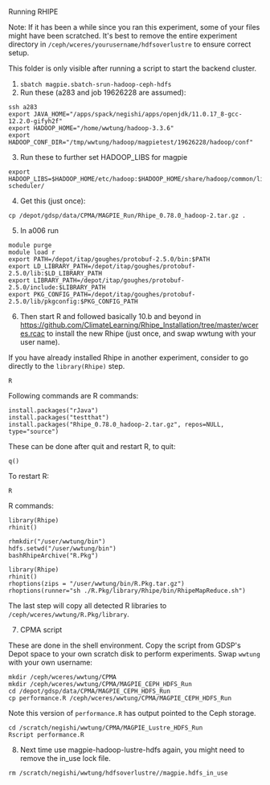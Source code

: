 Running RHIPE

Note: If it has been a while since you ran this experiment, some of your files might have been scratched. It's best to remove the entire experiment directory in `/ceph/wceres/yourusername/hdfsoverlustre` to ensure correct setup. 

This folder is only visible after running a script to start the backend cluster. 

1. `sbatch magpie.sbatch-srun-hadoop-ceph-hdfs` 
2. Run these (a283 and job 19626228 are assumed):
```
ssh a283
export JAVA_HOME="/apps/spack/negishi/apps/openjdk/11.0.17_8-gcc-12.2.0-gifyh2f"
export HADOOP_HOME="/home/wwtung/hadoop-3.3.6"
export HADOOP_CONF_DIR="/tmp/wwtung/hadoop/magpietest/19626228/hadoop/conf"
```
3. Run these to further set HADOOP_LIBS for magpie
```
export HADOOP_LIBS=$HADOOP_HOME/etc/hadoop:$HADOOP_HOME/share/hadoop/common/lib/:$HADOOP_HOME/share/hadoop/common/:$HADOOP_HOME/share/hadoop/hdfs:$HADOOP_HOME/share/hadoop/hdfs/lib/:$HADOOP_HOME/share/hadoop/hdfs/:$HADOOP_HOME/share/hadoop/yarn/lib/:$HADOOP_HOME/share/hadoop/yarn/:$HADOOP_HOME/share/hadoop/mapreduce/lib/:$HADOOP_HOME/share/hadoop/mapreduce/:$HADOOP_HOME/contrib/capacity-scheduler/
```
4. Get this (just once):
```
cp /depot/gdsp/data/CPMA/MAGPIE_Run/Rhipe_0.78.0_hadoop-2.tar.gz .
```
5. In a006 run
```
module purge
module load r
export PATH=/depot/itap/goughes/protobuf-2.5.0/bin:$PATH
export LD_LIBRARY_PATH=/depot/itap/goughes/protobuf-2.5.0/lib:$LD_LIBRARY_PATH 
export LIBRARY_PATH=/depot/itap/goughes/protobuf-2.5.0/include:$LIBRARY_PATH
export PKG_CONFIG_PATH=/depot/itap/goughes/protobuf-2.5.0/lib/pkgconfig:$PKG_CONFIG_PATH
```
6. Then start R and followed basically 10.b and beyond in https://github.com/ClimateLearning/Rhipe_Installation/tree/master/wceres.rcac to install the new Rhipe (just once, and swap wwtung with your user name).

If you have already installed Rhipe in another experiment, consider to go directly to the `library(Rhipe)` step.

```
R
```

Following commands are R commands:

```
install.packages("rJava")
install.packages("testthat")
install.packages("Rhipe_0.78.0_hadoop-2.tar.gz", repos=NULL, type="source")
```

These can be done after quit and restart R, to quit: 
```
q()
```
To restart R:
```
R
```

R commands:
```
library(Rhipe)
rhinit()

rhmkdir("/user/wwtung/bin")
hdfs.setwd("/user/wwtung/bin")
bashRhipeArchive("R.Pkg")
```

```
library(Rhipe)
rhinit()
rhoptions(zips = "/user/wwtung/bin/R.Pkg.tar.gz")
rhoptions(runner="sh ./R.Pkg/library/Rhipe/bin/RhipeMapReduce.sh")
```

The last step will copy all detected R libraries to `/ceph/wceres/wwtung/R.Pkg/library`.


7. CPMA script

These are done in the shell environment. Copy the script from GDSP's Depot space to your own scratch disk to perform experiments. Swap `wwtung` with your own username:

```
mkdir /ceph/wceres/wwtung/CPMA
mkdir /ceph/wceres/wwtung/CPMA/MAGPIE_CEPH_HDFS_Run
cd /depot/gdsp/data/CPMA/MAGPIE_CEPH_HDFS_Run
cp performance.R /ceph/wceres/wwtung/CPMA/MAGPIE_CEPH_HDFS_Run
```

Note this version of `performance.R` has output pointed to the Ceph storage.


```
cd /scratch/negishi/wwtung/CPMA/MAGPIE_Lustre_HDFS_Run
Rscript performance.R
```
8. Next time use magpie-hadoop-lustre-hdfs again, you might need to remove the in_use lock file.
```
rm /scratch/negishi/wwtung/hdfsoverlustre//magpie.hdfs_in_use
```
